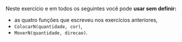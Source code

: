 Neste exercício e em todos os seguintes você pode **usar sem definir:**

* as quatro funções que escreveu nos exercícios anteriores,
* `ColocarN(quantidade, cor)`,
* `MoverN(quantidade, direcao)`.
